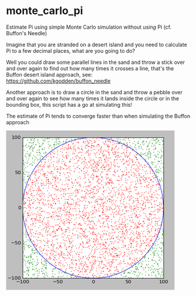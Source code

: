 # monte_carlo_pi
Estimate Pi using simple Monte Carlo simulation without *using* Pi (cf. Buffon's Needle)

Imagine that you are stranded on a desert island and you need to calculate Pi to a few decimal places, what are you going to do?

Well you could draw some parallel lines in the sand and throw a stick over and over again to find out how many times it crosses a line,  that's the Buffon desert island approach, see: https://github.com/kgodden/buffon_needle

Another approach is to draw a circle in the sand and throw a pebble over and over again to see how many times it lands inside the circle or in the bounding box, this script has a go at simulating this!

The estimate of Pi tends to converge faster than when simulating the Buffon approach


![Screenshot](/monte_carlo_pi.png)

